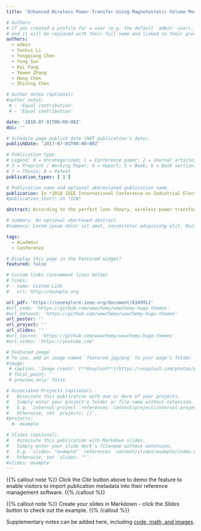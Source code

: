 ```yaml
---
title: 'Enhanced Wireless Power Transfer Using Magnetostatic Volume Modes in Anisotropic Magnetic Metamaterials'

# Authors
# If you created a profile for a user (e.g. the default `admin` user), write the username (folder name) here
# and it will be replaced with their full name and linked to their profile.
authors:
  - admin
  - Yunhui Li
  - Yongqiang Chen
  - Yong Sun
  - Kai Fang
  - Yewen Zhang
  - Hong Chen
  - Zhining Chen

# Author notes (optional)
#author_notes:
 # - 'Equal contribution'
 # - 'Equal contribution'

date: '2018-07-01T00:00:00Z'
doi: ''

# Schedule page publish date (NOT publication's date).
publishDate: '2017-07-01T00:00:00Z'

# Publication type.
# Legend: 0 = Uncategorized; 1 = Conference paper; 2 = Journal article;
# 3 = Preprint / Working Paper; 4 = Report; 5 = Book; 6 = Book section;
# 7 = Thesis; 8 = Patent
publication_types: ['1']

# Publication name and optional abbreviated publication name.
publication: In *2018 IEEE International Conference on Industrial Electronics for Sustainable Energy Systems (IESES)*
#publication_short: In *ICW*

abstract: According to the perfect lens theory, wireless power transfer (WPT) efficiency can be improved significantly by positioning a magnetic metamaterial (MM) slab with effective permeability of -1 between a transmitter and receiver. However, it is not practically preferred because the actual space between the transmitter and the receiver will be compromised by the existence of the MM slab. In this paper, we propose to place an anisotropic MM (AMM) slab to back the transmitter coil, which can enhance the WPT by modulating magnetostatic volume wave resonant modes within the slab, and more importantly avoid the obstruction of the transfer space by the slab. Both simulations and experiments verified this enhancement due to the Fabry-Perot-like (FPL) resonances of the magnetostatic volume waves (MVWs), which increases the magnetic field intensity and eventually the inductance of WPT. Influences of key variables such as the MM slab dimensions on the induction of WPT are further investigated.

# Summary. An optional shortened abstract.
#summary: Lorem ipsum dolor sit amet, consectetur adipiscing elit. Duis posuere tellus ac convallis placerat. Proin tincidunt magna sed ex sollicitudin condimentum.

tags:
  - Academic
  - Conference

# Display this page in the Featured widget?
featured: false

# Custom links (uncomment lines below)
# links:
# - name: Custom Link
#   url: http://example.org

url_pdf: 'https://ieeexplore.ieee.org/document/8349912'
#url_code: 'https://github.com/wowchemy/wowchemy-hugo-themes'
#url_dataset: 'https://github.com/wowchemy/wowchemy-hugo-themes'
url_poster: ''
url_project: ''
url_slides: ''
#url_source: 'https://github.com/wowchemy/wowchemy-hugo-themes'
#url_video: 'https://youtube.com'

# Featured image
# To use, add an image named `featured.jpg/png` to your page's folder.
#image:
 # caption: 'Image credit: [**Unsplash**](https://unsplash.com/photos/pLCdAaMFLTE)'
 # focal_point: ''
 # preview_only: false

# Associated Projects (optional).
#   Associate this publication with one or more of your projects.
#   Simply enter your project's folder or file name without extension.
#   E.g. `internal-project` references `content/project/internal-project/index.md`.
#   Otherwise, set `projects: []`.
#projects:
  #- example

# Slides (optional).
#   Associate this publication with Markdown slides.
#   Simply enter your slide deck's filename without extension.
#   E.g. `slides: "example"` references `content/slides/example/index.md`.
#   Otherwise, set `slides: ""`.
#slides: example
---
```


{{% callout note %}}
Click the _Cite_ button above to demo the feature to enable visitors to import publication metadata into their reference management software.
{{% /callout %}}

{{% callout note %}}
Create your slides in Markdown - click the _Slides_ button to check out the example.
{{% /callout %}}

Supplementary notes can be added here, including [code, math, and images](https://wowchemy.com/docs/writing-markdown-latex/).

